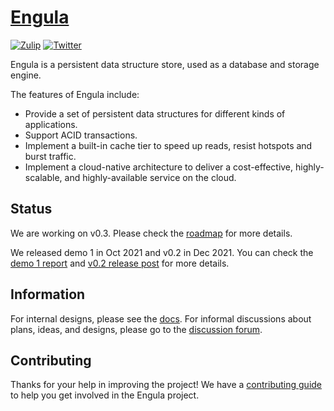 # [Engula](https://engula.io)

[![Zulip][zulip-badge]][zulip-url]
[![Twitter][twitter-badge]][twitter-url]

[zulip-badge]: https://img.shields.io/badge/Zulip-chat-brightgreen?style=flat-square&logo=zulip
[zulip-url]: https://engula.zulipchat.com
[twitter-badge]: https://img.shields.io/twitter/follow/engulaio?style=flat-square&logo=twitter&color=brightgreen
[twitter-url]: https://twitter.com/intent/follow?screen_name=engulaio

Engula is a persistent data structure store, used as a database and storage engine.

The features of Engula include:

- Provide a set of persistent data structures for different kinds of applications.
- Support ACID transactions.
- Implement a built-in cache tier to speed up reads, resist hotspots and burst traffic.
- Implement a cloud-native architecture to deliver a cost-effective, highly-scalable, and highly-available service on the cloud.

## Status

We are working on v0.3. Please check the [roadmap][roadmap] for more details.

[roadmap]: https://github.com/engula/engula/issues/359

We released demo 1 in Oct 2021 and v0.2 in Dec 2021. You can check the [demo 1 report](https://engula.com/posts/demo-1/) and [v0.2 release post](https://engula.io/posts/release-0.2/) for more details.

## Information

For internal designs, please see the [docs](docs). For informal discussions about plans, ideas, and designs, please go to the [discussion forum](https://github.com/engula/engula/discussions).

## Contributing

Thanks for your help in improving the project! We have a [contributing guide](CONTRIBUTING.md) to help you get involved in the Engula project.

